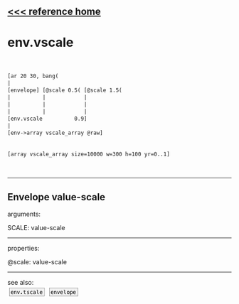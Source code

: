 [<<< reference home](ceammc_lib.md)
---

# env.vscale

```


[ar 20 30, bang(
|
[envelope] [@scale 0.5( [@scale 1.5(
|          |            |
|          |            |
|          |            |
[env.vscale          0.9]
|
[env->array vscale_array @raw]


[array vscale_array size=10000 w=300 h=100 yr=0..1]

            
```
---
Envelope value-scale
---
arguments:

SCALE: value-scale<br>

---
properties:

@scale: value-scale<br>

---
see also:<br>
[![env.tscale](img/object_env.tscale.png)](env.tscale.md)
[![envelope](img/object_envelope.png)](envelope.md)
